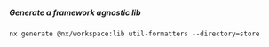 ##### Generate a framework agnostic lib

`nx generate @nx/workspace:lib util-formatters --directory=store`
